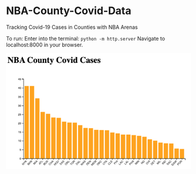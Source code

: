 # NBA-County-Covid-Data
Tracking Covid-19 Cases in Counties with NBA Arenas

To run:
Enter into the terminal: `python -m http.server`
Navigate to localhost:8000 in your browser.

![data viz screenshot](assets/dataVizScreengrab.png)
